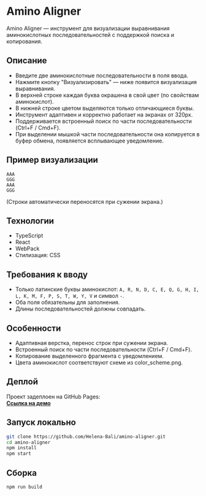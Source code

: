 # Amino Aligner

Amino Aligner — инструмент для визуализации выравнивания аминокислотных последовательностей с поддержкой поиска и копирования.

## Описание

- Введите две аминокислотные последовательности в поля ввода.
- Нажмите кнопку "Визуализировать" — ниже появится визуализация выравнивания.
- В верхней строке каждая буква окрашена в свой цвет (по свойствам аминокислот).
- В нижней строке цветом выделяются только отличающиеся буквы.
- Инструмент адаптивен и корректно работает на экранах от 320px.
- Поддерживается встроенный поиск по части последовательности (Ctrl+F / Cmd+F).
- При выделении мышкой части последовательности она копируется в буфер обмена, появляется всплывающее уведомление.

## Пример визуализации

```
AAA
GGG
AAA
GGG
```
(Строки автоматически переносятся при сужении экрана.)

## Технологии

- TypeScript
- React
- WebPack
- Стилизация: CSS

## Требования к вводу

- Только латинские буквы аминокислот: `A, R, N, D, C, E, Q, G, H, I, L, K, M, F, P, S, T, W, Y, V` и символ `-`.
- Оба поля обязательны для заполнения.
- Длины последовательностей должны совпадать.

## Особенности

- Адаптивная верстка, перенос строк при сужении экрана.
- Встроенный поиск по части последовательности (Ctrl+F / Cmd+F).
- Копирование выделенного фрагмента с уведомлением.
- Цвета аминокислот соответствуют схеме из color_scheme.png.

## Деплой

Проект задеплоен на GitHub Pages:  
[**Ссылка на демо**](https://Helena-Bali.github.io/amino-aligner/)

## Запуск локально

```bash
git clone https://github.com/Helena-Bali/amino-aligner.git
cd amino-aligner
npm install
npm start
```

## Сборка

```bash
npm run build
```
